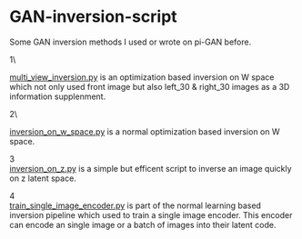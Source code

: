# GAN-inversion-script
Some GAN inversion methods I used or wrote on pi-GAN before.

1\

[multi_view_inversion.py](https://github.com/zhywanna/GAN-inversion-script/blob/main/optimization_based/multi_view_inversion.py) is an optimization based inversion on W space which not only used front image but also left_30 & right_30 images as a 3D information supplenment.

2\

[inversion_on_w_space.py](https://github.com/zhywanna/GAN-inversion-script/blob/main/optimization_based/inversion_on_w_space.py) is a normal optimization based inversion on W space.

3\
[inversion_on_z.py](https://github.com/zhywanna/GAN-inversion-script/blob/main/optimization_based/inversion_on_z.py) is a simple but efficent script to inverse an image quickly on z latent space.

4\
[train_single_image_encoder.py](https://github.com/zhywanna/GAN-inversion-script/blob/main/learning_based/train_single_image_encoder.py) is part of the normal learning based inversion pipeline which used to train a single image encoder. This encoder can encode an single image or a batch of images into their latent code.

